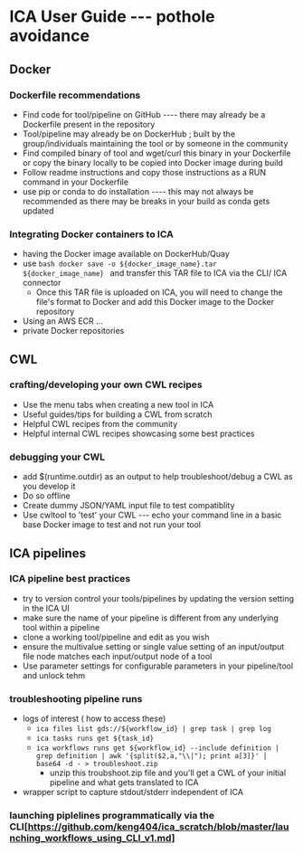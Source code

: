 # ICA User Guide --- pothole avoidance

## Docker

### Dockerfile recommendations
- Find code for tool/pipeline on GitHub ---- there may already be a Dockerfile present in the repository
- Tool/pipeline may already be on DockerHub ; built by the group/individuals maintaining the tool or by someone in the community
- Find compiled binary of tool and wget/curl this binary in your Dockerfile or copy the binary locally to be copied into Docker image during build
- Follow readme instructions and copy those instructions as a RUN command in your Dockerfile
- use pip or conda to do installation ---- this may not always be recommended as there may be breaks in your build as conda gets updated

### Integrating Docker containers to ICA
- having the Docker image available on DockerHub/Quay
- use ```bash docker save -o ${docker_image_name}.tar ${docker_image_name} ``` and transfer this TAR file to ICA via the CLI/ ICA connector
  - Once this TAR file is uploaded on ICA, you will need to change the file's format to Docker and add this Docker image to the Docker repository
- Using an AWS ECR ...
- private Docker repositories


## CWL

### crafting/developing your own CWL recipes
- Use the menu tabs when creating a new tool in ICA
- Useful guides/tips for building a CWL from scratch
- Helpful CWL recipes from the community
- Helpful internal CWL recipes showcasing some best practices

### debugging your CWL
- add $(runtime.outdir) as an output to help troubleshoot/debug a CWL  as you develop it
- Do so offline
- Create dummy JSON/YAML input file to test compatiblity
- Use cwltool to 'test' your CWL --- echo your command line in a basic base Docker image to test and not run your tool

## ICA pipelines

### ICA pipeline best practices
- try to version control your tools/pipelines by updating the version setting in the ICA UI
- make sure the name of your pipeline is different from any underlying tool within a pipeline
- clone a working tool/pipeline and edit as you wish
- ensure the multivalue setting or single value setting of an input/output file node matches each input/output node of a tool
- Use parameter settings for configurable parameters in your pipeline/tool and unlock tehm

### troubleshooting pipeline runs
- logs of interest ( how to access these)
   - ```ica files list gds://${workflow_id} | grep task | grep log```
   - ```ica tasks runs get ${task_id}```
   - ```ica workflows runs get ${workflow_id} --include definition | grep definition | awk '{split($2,a,"\\|"); print a[3]}' |  base64 -d - > troubleshoot.zip```
      - unzip this troubshoot.zip file and you'll get a CWL of your initial pipeline and what gets translated to ICA
- wrapper script to capture stdout/stderr independent of ICA

### launching piplelines programmatically via the CLI[https://github.com/keng404/ica_scratch/blob/master/launching_workflows_using_CLI_v1.md]
